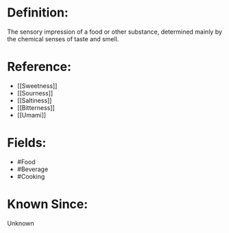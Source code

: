 

# Definition:
The sensory impression of a food or other substance, determined mainly by the chemical senses of taste and smell.

# Reference:
- [[Sweetness]]
- [[Sourness]]
- [[Saltiness]]
- [[Bitterness]]
- [[Umami]]

# Fields: 
- #Food
- #Beverage
- #Cooking

# Known Since:
Unknown

